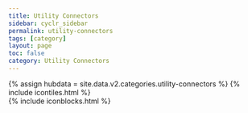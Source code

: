 ```yaml
---
title: Utility Connectors
sidebar: cyclr_sidebar
permalink: utility-connectors
tags: [category]
layout: page
toc: false
category: Utility Connectors
---
```

{% assign hubdata = site.data.v2.categories.utility-connectors %}
{% include icontiles.html %}	
{% include iconblocks.html %}	